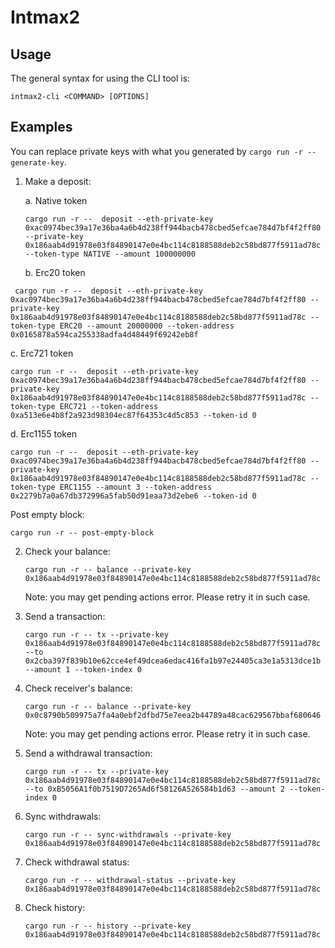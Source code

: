 # Intmax2 

## Usage

The general syntax for using the CLI tool is:


```
intmax2-cli <COMMAND> [OPTIONS]
```

## Examples

You can replace private keys with what you generated by `cargo run -r -- generate-key`.

1. Make a deposit:
   
   a. Native token
   ```
   cargo run -r --  deposit --eth-private-key 0xac0974bec39a17e36ba4a6b4d238ff944bacb478cbed5efcae784d7bf4f2ff80 --private-key 0x186aab4d91978e03f84890147e0e4bc114c8188588deb2c58bd877f5911ad78c --token-type NATIVE --amount 100000000
   ```

   b. Erc20 token 
  ```
   cargo run -r --  deposit --eth-private-key 0xac0974bec39a17e36ba4a6b4d238ff944bacb478cbed5efcae784d7bf4f2ff80 --private-key 0x186aab4d91978e03f84890147e0e4bc114c8188588deb2c58bd877f5911ad78c --token-type ERC20 --amount 20000000 --token-address 0x0165878a594ca255338adfa4d48449f69242eb8f
   ```

   c. Erc721 token 
   ```
   cargo run -r --  deposit --eth-private-key 0xac0974bec39a17e36ba4a6b4d238ff944bacb478cbed5efcae784d7bf4f2ff80 --private-key 0x186aab4d91978e03f84890147e0e4bc114c8188588deb2c58bd877f5911ad78c --token-type ERC721 --token-address 0xa513e6e4b8f2a923d98304ec87f64353c4d5c853 --token-id 0
   ```

   d. Erc1155 token
   ```
   cargo run -r --  deposit --eth-private-key 0xac0974bec39a17e36ba4a6b4d238ff944bacb478cbed5efcae784d7bf4f2ff80 --private-key 0x186aab4d91978e03f84890147e0e4bc114c8188588deb2c58bd877f5911ad78c --token-type ERC1155 --amount 3 --token-address 0x2279b7a0a67db372996a5fab50d91eaa73d2ebe6 --token-id 0
   ```

Post empty block:
   ```
   cargo run -r -- post-empty-block
   ```

2. Check your balance:
   ```
   cargo run -r -- balance --private-key 0x186aab4d91978e03f84890147e0e4bc114c8188588deb2c58bd877f5911ad78c
   ```
   Note: you may get pending actions error. Please retry it in such case. 
3. Send a transaction:
   ```
   cargo run -r -- tx --private-key 0x186aab4d91978e03f84890147e0e4bc114c8188588deb2c58bd877f5911ad78c --to 0x2cba397f839b10e62cce4ef49dcea6edac416fa1b97e24405ca3e1a5313dce1b --amount 1 --token-index 0 
   ```

4. Check receiver's balance:
   ```
   cargo run -r -- balance --private-key 0x0c8790b509975a7fa4a0ebf2dfbd75e7eea2b44789a48cac629567bbaf680646
   ```
   Note: you may get pending actions error. Please retry it in such case. 

5. Send a withdrawal transaction: 
   ```
   cargo run -r -- tx --private-key 0x186aab4d91978e03f84890147e0e4bc114c8188588deb2c58bd877f5911ad78c --to 0xB5056A1f0b7519D7265Ad6f58126A526584b1d63 --amount 2 --token-index 0 
   ```
6. Sync withdrawals: 
   ```
   cargo run -r -- sync-withdrawals --private-key 0x186aab4d91978e03f84890147e0e4bc114c8188588deb2c58bd877f5911ad78c
   ```
7. Check withdrawal status: 
   ```
   cargo run -r -- withdrawal-status --private-key 0x186aab4d91978e03f84890147e0e4bc114c8188588deb2c58bd877f5911ad78c
   ```
8. Check history: 
   ```
   cargo run -r -- history --private-key 0x186aab4d91978e03f84890147e0e4bc114c8188588deb2c58bd877f5911ad78c
   ```